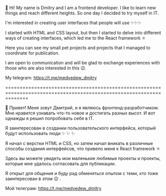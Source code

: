 👋 Hi! My name is Dmitry and I am a frontend developer. I like to learn new things and reach different heights. So one day I decided to try myself in IT.

I'm interested in creating user interfaces that people will use ✨✨✨

I started with HTML and CSS layout, but then I started to delve into different ways of creating interfaces, which led me to the React framework ⚛

Here you can see my small pet projects and projects that I managed to coordinate for publication.

I am open to communication and will be glad to exchange experiences with those who are also interested in this 😉.

My telegram: https://t.me/medvedew_dmitry

====================================================================================================================

👋 Привет! Меня зовут Дмитрий, и я являюсь фронтенд-разработчиком. Мне нравится узнавать что-то новое и достигать разных высот. И вот однажды я решил попробовать себя в IT.

Я заинтересован в создании пользовательского интерфейса, который будут использовать люди ✨ ✨ ✨

Я начал с верстки HTML и CSS, но затем начал вникать в различные способы создания интерфейсов, что привело меня к React framework ⚛

Здесь вы можете увидеть мои маленькие любимые проекты и проекты, которые мне удалось согласовать для публикации.

Я открыт для общения и буду рад обменяться опытом с теми, кто тоже заинтересован в этом 😉 .

Мой телеграм: https://t.me/medvedew_dmitry
